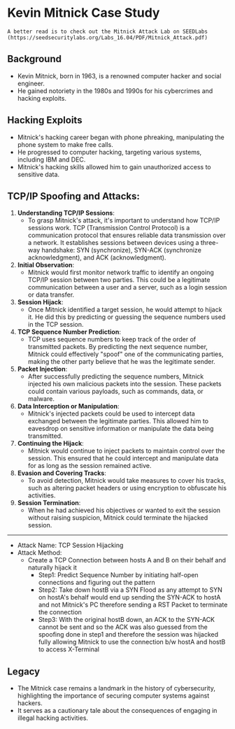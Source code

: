 # Kevin Mitnick Case Study

`A better read is to check out the Mitnick Attack Lab on SEEDLabs (https://seedsecuritylabs.org/Labs_16.04/PDF/Mitnick_Attack.pdf)`

## Background
- Kevin Mitnick, born in 1963, is a renowned computer hacker and social engineer.
- He gained notoriety in the 1980s and 1990s for his cybercrimes and hacking exploits.

## Hacking Exploits
- Mitnick's hacking career began with phone phreaking, manipulating the phone system to make free calls.
- He progressed to computer hacking, targeting various systems, including IBM and DEC.
- Mitnick's hacking skills allowed him to gain unauthorized access to sensitive data.

## TCP/IP Spoofing and Attacks:

1. **Understanding TCP/IP Sessions**:
    - To grasp Mitnick's attack, it's important to understand how TCP/IP sessions work. TCP (Transmission Control Protocol) is a communication protocol that ensures reliable data transmission over a network. It establishes sessions between devices using a three-way handshake: SYN (synchronize), SYN-ACK (synchronize acknowledgment), and ACK (acknowledgment).
2. **Initial Observation**:
    - Mitnick would first monitor network traffic to identify an ongoing TCP/IP session between two parties. This could be a legitimate communication between a user and a server, such as a login session or data transfer.
3. **Session Hijack**:
    - Once Mitnick identified a target session, he would attempt to hijack it. He did this by predicting or guessing the sequence numbers used in the TCP session.
4. **TCP Sequence Number Prediction**:
    - TCP uses sequence numbers to keep track of the order of transmitted packets. By predicting the next sequence number, Mitnick could effectively "spoof" one of the communicating parties, making the other party believe that he was the legitimate sender.
5. **Packet Injection**:
    - After successfully predicting the sequence numbers, Mitnick injected his own malicious packets into the session. These packets could contain various payloads, such as commands, data, or malware.
6. **Data Interception or Manipulation**:
    - Mitnick's injected packets could be used to intercept data exchanged between the legitimate parties. This allowed him to eavesdrop on sensitive information or manipulate the data being transmitted.
7. **Continuing the Hijack**:
    - Mitnick would continue to inject packets to maintain control over the session. This ensured that he could intercept and manipulate data for as long as the session remained active.
8. **Evasion and Covering Tracks**:
    - To avoid detection, Mitnick would take measures to cover his tracks, such as altering packet headers or using encryption to obfuscate his activities.
9. **Session Termination**:
    - When he had achieved his objectives or wanted to exit the session without raising suspicion, Mitnick could terminate the hijacked session.

---
- Attack Name: TCP Session Hijacking
- Attack Method: 
	- Create a TCP Connection between hosts A and B on their behalf and naturally hijack it
		- Step1: Predict Sequence Number by initiating half-open connections and figuring out the pattern
		- Step2: Take down hostB via a SYN Flood as any attempt to SYN on hostA's behalf would end up sending the SYN-ACK to hostA and not Mitnick's PC therefore sending a RST Packet to terminate the connection
		- Step3: With the original hostB down, an ACK to the SYN-ACK cannot be sent and so the ACK was also guessed from the spoofing done in step1 and therefore the session was hijacked fully allowing Mitnick to use the connection b/w hostA and hostB to access X-Terminal
## Legacy
- The Mitnick case remains a landmark in the history of cybersecurity, highlighting the importance of securing computer systems against hackers.
- It serves as a cautionary tale about the consequences of engaging in illegal hacking activities.
